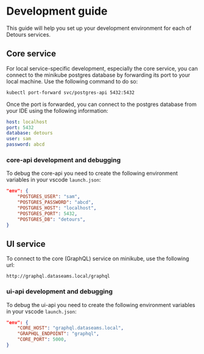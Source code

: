 # Development guide

This guide will help you set up your development environment for each of Detours services.

## Core service

For local service-specific development, especially the core service, you can connect to the minikube postgres database by forwarding its port to your local machine. Use the following command to do so:

```sh
kubectl port-forward svc/postgres-api 5432:5432
```

Once the port is forwarded, you can connect to the postgres database from your IDE using the following information:

```yaml
host: localhost
port: 5432
database: detours
user: sam
password: abcd
```

### core-api development and debugging

To debug the core-api you need to create the following environment variables in your vscode `launch.json`:

```json
"env": {
    "POSTGRES_USER": "sam",
    "POSTGRES_PASSWORD": "abcd",
    "POSTGRES_HOST": "localhost",
    "POSTGRES_PORT": 5432,
    "POSTGRES_DB": "detours",
}
```

## UI service

To connect to the core (GraphQL) service on minikube, use the following url:

```text
http://graphql.dataseams.local/graphql
```

### ui-api development and debugging

To debug the ui-api you need to create the following environment variables in your vscode `launch.json`:

```json
"env": {
    "CORE_HOST": "graphql.dataseams.local",
    "GRAPHQL_ENDPOINT": "graphql",
    "CORE_PORT": 5000,
}
```
